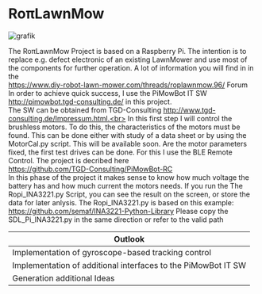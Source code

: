 # RoπLawnMow
![grafik](https://github.com/ullisun/RopiLawnMow/assets/86979044/6c603203-04eb-41f4-95ac-c69e949fea1a)


The RoπLawnMow Project is based on a Raspberry Pi. The intention is to replace e.g. defect electronic of an existing LawnMower
and use most of the components for further operation. A lot of information you will find in in the<br>
https://www.diy-robot-lawn-mower.com/threads/roplawnmow.96/ Forum <br>
In order to achieve quick success, I use the PiMowBot IT SW http://pimowbot.tgd-consulting.de/ in this project. <br>
The SW can be obtained from TGD-Consulting http://www.tgd-consulting.de/Impressum.html.<br> In this first step I will control the brushless motors. To do this, the characteristics of the motors must be found. This can be done either with study of a data sheet or by using the MotorCal.py script. This will be available soon. Are the motor parameters fixed, the first test drives can be done. For this I use the BLE Remote Control. The project is decribed here<br>https://github.com/TGD-Consulting/PiMowBot-RC<br>
In this phase of the project it makes sense to know how much voltage the battery has and how much current the motors needs. If you run the The Ropi_INA3221.py Script,
you can see the result on the screen, or store the data for later anlysis. The Ropi_INA3221.py is based on this example:
https://github.com/semaf/INA3221-Python-Library
Please copy the SDL_Pi_INA3221.py in the same direction or refer to the valid path

|  Outlook|
|-----------------------------------------------------------------|
|Implementation of gyroscope-based tracking control               |
|Implementation of additional interfaces to the PiMowBot IT SW    |
|Generation additional Ideas                                      |
